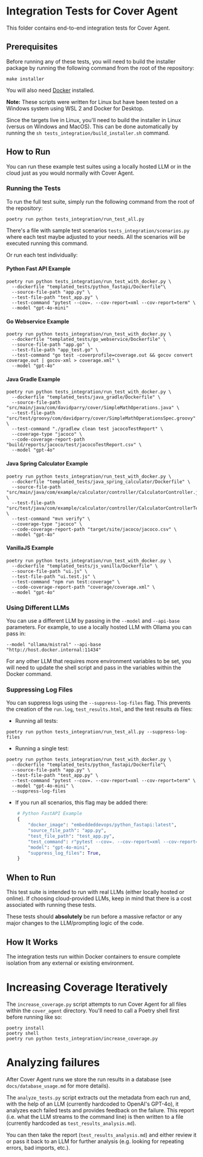 # Integration Tests for Cover Agent
This folder contains end-to-end integration tests for Cover Agent.

## Prerequisites
Before running any of these tests, you will need to build the installer package by running the following command from the root of the repository:
```
make installer
```

You will also need [Docker](https://www.docker.com/) installed.

__Note:__ These scripts were written for Linux but have been tested on a Windows system using WSL 2 and Docker for Desktop.

Since the targets live in Linux, you'll need to build the installer in Linux (versus on Windows and MacOS). This can be done automatically by running the `sh tests_integration/build_installer.sh` command.

## How to Run
You can run these example test suites using a locally hosted LLM or in the cloud just as you would normally with Cover Agent.

### Running the Tests
To run the full test suite, simply run the following command from the root of the repository:
```shell
poetry run python tests_integration/run_test_all.py
```
There's a file with sample test scenarios `tests_integration/scenarios.py` where each test maybe adjusted to your needs. All the scenarios will be executed running this command.

Or run each test individually:
#### Python Fast API Example
```shell
poetry run python tests_integration/run_test_with_docker.py \
  --dockerfile "templated_tests/python_fastapi/Dockerfile"\
  --source-file-path "app.py" \
  --test-file-path "test_app.py" \
  --test-command "pytest --cov=. --cov-report=xml --cov-report=term" \
  --model "gpt-4o-mini"
```

#### Go Webservice Example
```shell
poetry run python tests_integration/run_test_with_docker.py \
  --dockerfile "templated_tests/go_webservice/Dockerfile" \
  --source-file-path "app.go" \
  --test-file-path "app_test.go" \
  --test-command "go test -coverprofile=coverage.out && gocov convert coverage.out | gocov-xml > coverage.xml" \
  --model "gpt-4o"
```

#### Java Gradle Example
```shell
poetry run python tests_integration/run_test_with_docker.py \
  --dockerfile "templated_tests/java_gradle/Dockerfile" \
  --source-file-path "src/main/java/com/davidparry/cover/SimpleMathOperations.java" \
  --test-file-path "src/test/groovy/com/davidparry/cover/SimpleMathOperationsSpec.groovy" \
  --test-command "./gradlew clean test jacocoTestReport" \
  --coverage-type "jacoco" \
  --code-coverage-report-path "build/reports/jacoco/test/jacocoTestReport.csv" \
  --model "gpt-4o"
```

#### Java Spring Calculator Example
```shell
poetry run python tests_integration/run_test_with_docker.py \
  --dockerfile "templated_tests/java_spring_calculator/Dockerfile" \
  --source-file-path "src/main/java/com/example/calculator/controller/CalculatorController.java" \
  --test-file-path "src/test/java/com/example/calculator/controller/CalculatorControllerTest.java" \
  --test-command "mvn verify" \
  --coverage-type "jacoco" \
  --code-coverage-report-path "target/site/jacoco/jacoco.csv" \
  --model "gpt-4o"
```

#### VanillaJS Example
```shell
poetry run python tests_integration/run_test_with_docker.py \
  --dockerfile "templated_tests/js_vanilla/Dockerfile" \
  --source-file-path "ui.js" \
  --test-file-path "ui.test.js" \
  --test-command "npm run test:coverage" \
  --code-coverage-report-path "coverage/coverage.xml" \
  --model "gpt-4o"
```

### Using Different LLMs
You can use a different LLM by passing in the `--model` and `--api-base` parameters. For example, to use a locally hosted LLM with Ollama you can pass in:
```shell
--model "ollama/mistral" --api-base "http://host.docker.internal:11434"
```
For any other LLM that requires more environment variables to be set, you will need to update the shell script and pass in the variables within the Docker command.

### Suppressing Log Files
You can suppress logs using the `--suppress-log-files` flag. This prevents the creation of the `run.log`, `test_results.html`, and the test results `db` files:
* Running all tests:
```shell
poetry run python tests_integration/run_test_all.py --suppress-log-files
```
* Running a single test:
```shell
poetry run python tests_integration/run_test_with_docker.py \
  --dockerfile "templated_tests/python_fastapi/Dockerfile"\
  --source-file-path "app.py" \
  --test-file-path "test_app.py" \
  --test-command "pytest --cov=. --cov-report=xml --cov-report=term" \
  --model "gpt-4o-mini" \
  --suppress-log-files
```
* If you run all scenarios, this flag may be added there:
```python
    # Python FastAPI Example
    {
        "docker_image": "embeddeddevops/python_fastapi:latest",
        "source_file_path": "app.py",
        "test_file_path": "test_app.py",
        "test_command": r"pytest --cov=. --cov-report=xml --cov-report=term",
        "model": "gpt-4o-mini",
        "suppress_log_files": True,
    }
```

## When to Run
This test suite is intended to run with real LLMs (either locally hosted or online). If choosing cloud-provided LLMs, keep in mind that there is a cost associated with running these tests.

These tests should **absolutely** be run before a massive refactor or any major changes to the LLM/prompting logic of the code.

## How It Works
The integration tests run within Docker containers to ensure complete isolation from any external or existing environment.

# Increasing Coverage Iteratively
The `increase_coverage.py` script attempts to run Cover Agent for all files within the `cover_agent` directory. You'll need to call a Poetry shell first before running like so:
```
poetry install
poetry shell
poetry run python tests_integration/increase_coverage.py
```

# Analyzing failures
After Cover Agent runs we store the run results in a database (see `docs/database_usage.md` for more details). 

The `analyze_tests.py` script extracts out the metadata from each run and, with the help of an LLM (currently hardcoded to OpenAI's GPT-4o), it analyzes each failed tests and provides feedback on the failure. This report (i.e. what the LLM streams to the command line) is then written to a file (currently hardcoded as `test_results_analysis.md`).

You can then take the report (`test_results_analysis.md`) and either review it or pass it back to an LLM for further analysis (e.g. looking for repeating errors, bad imports, etc.).